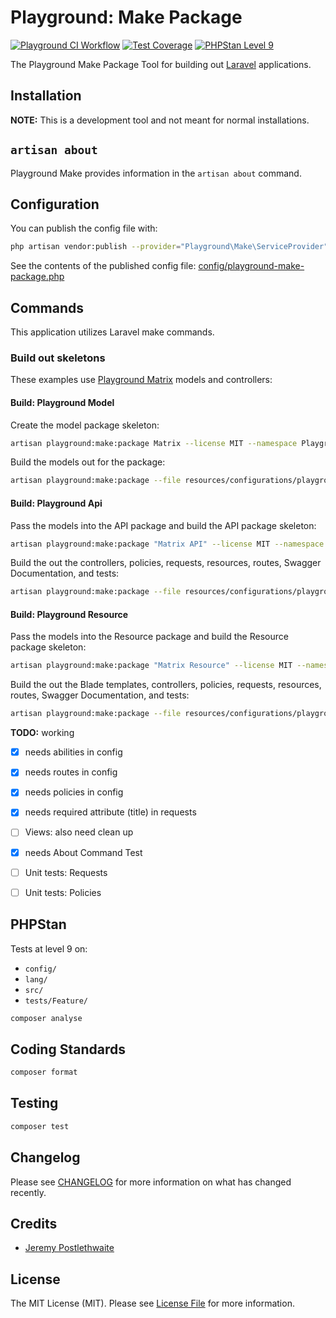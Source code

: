 # Playground: Make Package

[![Playground CI Workflow](https://github.com/gammamatrix/playground-make-package/actions/workflows/ci.yml/badge.svg?branch=develop)](https://raw.githubusercontent.com/gammamatrix/playground-make-package/testing/develop/testdox.txt)
[![Test Coverage](https://raw.githubusercontent.com/gammamatrix/playground-make-package/testing/develop/coverage.svg)](tests)
[![PHPStan Level 9](https://img.shields.io/badge/PHPStan-level%209-brightgreen)](.github/workflows/ci.yml#L120)

The Playground Make Package Tool for building out [Laravel](https://laravel.com/docs/11.x) applications.

## Installation

**NOTE:** This is a development tool and not meant for normal installations.

## `artisan about`

Playground Make provides information in the `artisan about` command.

<!-- <img src="resources/docs/artisan-about-playground-make-package.png" alt="screenshot of artisan about command with Playground Make."> -->

## Configuration

You can publish the config file with:
```bash
php artisan vendor:publish --provider="Playground\Make\ServiceProvider" --tag="playground-config"
```

See the contents of the published config file: [config/playground-make-package.php](config/playground-make-package.php)

## Commands

This application utilizes Laravel make commands.

### Build out skeletons

These examples use [Playground Matrix](https://github.com/gammamatrix/playground-matrix/) models and controllers:

#### Build: Playground Model

Create the model package skeleton:

```sh
artisan playground:make:package Matrix --license MIT --namespace Playground/Matrix --package playground-matrix --module Matrix --packagist gammamatrix/playground-matrix --type playground-model --package-version 73.0.0 --email jeremy.postlethwaite@gmail.com --playground --covers --factories --skeleton --force --migrations --models --test
```

Build the models out for the package:

```sh
artisan playground:make:package --file resources/configurations/playground-matrix/package.playground-matrix.json --force
```

#### Build: Playground Api

Pass the models into the API package and build the API package skeleton:

```sh
artisan playground:make:package "Matrix API" --license MIT --namespace Playground/Matrix/Api --package playground-matrix-api --module Matrix --packagist gammamatrix/playground-matrix-api --type playground-api --package-version 73.0.0 --email jeremy.postlethwaite@gmail.com --playground --build --covers --skeleton --force --api --controllers --policies --requests --routes --swagger --test --model-package resources/configurations/playground-matrix/package.playground-matrix.json --model Ticket
```

Build the out the controllers, policies, requests, resources, routes, Swagger Documentation, and tests:

```sh
artisan playground:make:package --file resources/configurations/playground-matrix/package.playground-matrix-api.json --force
```

#### Build: Playground Resource

Pass the models into the Resource package and build the Resource package skeleton:

```sh
artisan playground:make:package "Matrix Resource" --license MIT --namespace Playground/Matrix/Resource --package playground-matrix-resource --module Matrix --packagist gammamatrix/playground-matrix-resource --type playground-resource --package-version 73.0.0 --email jeremy.postlethwaite@gmail.com --playground --build --covers --skeleton --force --resource --controllers --blade --policies --requests --routes --swagger --test --model-package resources/configurations/playground-matrix/package.playground-matrix.json --model Ticket
```

Build the out the Blade templates, controllers, policies, requests, resources, routes, Swagger Documentation, and tests:

```sh
artisan playground:make:package --file resources/configurations/playground-matrix/package.playground-matrix-resource.json --force
```


**TODO:** working
- [x] needs abilities in config
- [x] needs routes in config
- [x] needs policies in config
- [x] needs required attribute (title) in requests
- [ ] Views: also need clean up
- [x] needs About Command Test
- [ ] Unit tests: Requests
- [ ] Unit tests: Policies



## PHPStan

Tests at level 9 on:
- `config/`
- `lang/`
- `src/`
- `tests/Feature/`

```sh
composer analyse
```

## Coding Standards

```sh
composer format
```

## Testing

```sh
composer test
```

## Changelog

Please see [CHANGELOG](CHANGELOG.md) for more information on what has changed recently.

## Credits

- [Jeremy Postlethwaite](https://github.com/gammamatrix)

## License

The MIT License (MIT). Please see [License File](LICENSE.md) for more information.
